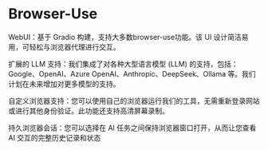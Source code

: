 #  Browser-Use

WebUI：基于 Gradio 构建，支持大多数browser-use功能。该 UI 设计简洁易用，可轻松与浏览器代理进行交互。

扩展的 LLM 支持：我们集成了对各种大型语言模型 (LLM) 的支持，包括：Google、OpenAI、Azure OpenAI、Anthropic、DeepSeek、Ollama 等。我们计划在未来增加对更多模型的支持。

自定义浏览器支持：您可以使用自己的浏览器运行我们的工具，无需重新登录网站或进行其他身份验证。此功能还支持高清屏幕录制。

持久浏览器会话：您可以选择在 AI 任务之间保持浏览器窗口打开，从而让您查看 AI 交互的完整历史记录和状态